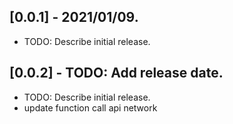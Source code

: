 ## [0.0.1] - 2021/01/09.
* TODO: Describe initial release.

## [0.0.2] - TODO: Add release date.
* TODO: Describe initial release.
* update function call api network

